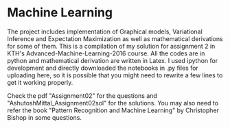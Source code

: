 # Machine Learning


The project includes implementation of Graphical models, Variational Inference and Expectation Maximization as well as mathematical derivations for some of them. This is a compilation of my solution for assignment 2 in KTH's Advanced-Machine-Learning-2016 course.
All the codes are in python and mathematical derivation are written in Latex.
I used ipython for development and directly downloaded the notebooks in .py files for uploading here, so it is possible that 
you might need to rewrite a few lines to get it working properly.

Check the pdf "Assignment02" for the questions and "AshutoshMittal_Assignment02sol" for the solutions.
You may also need to refer the book "Pattern Recognition and Machine Learning" by Christopher Bishop in some questions.
